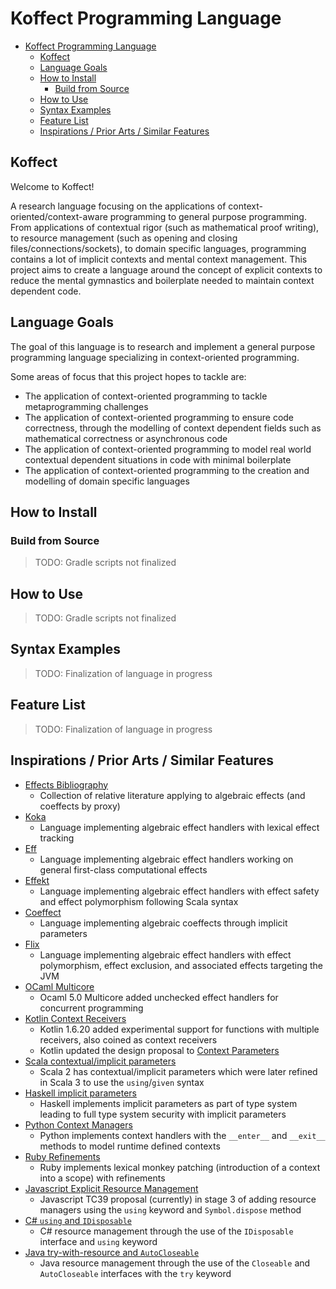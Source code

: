 # Koffect Programming Language

<!-- TOC -->
* [Koffect Programming Language](#koffect-programming-language)
  * [Koffect](#koffect)
  * [Language Goals](#language-goals)
  * [How to Install](#how-to-install)
    * [Build from Source](#build-from-source)
  * [How to Use](#how-to-use)
  * [Syntax Examples](#syntax-examples)
  * [Feature List](#feature-list)
  * [Inspirations / Prior Arts / Similar Features](#inspirations--prior-arts--similar-features)
<!-- TOC -->

## Koffect

Welcome to Koffect!

A research language focusing on the applications of context-oriented/context-aware programming
to general purpose programming. From applications of contextual rigor (such as mathematical proof writing), to resource
management (such as opening and closing files/connections/sockets), to domain specific languages, programming contains
a lot of implicit contexts and mental context management. This project aims to create a language around the concept of
explicit contexts to reduce the mental gymnastics and boilerplate needed to maintain context dependent code.

## Language Goals

The goal of this language is to research and implement a general purpose programming language specializing in
context-oriented programming.

Some areas of focus that this project hopes to tackle are:

- The application of context-oriented programming to tackle metaprogramming challenges
- The application of context-oriented programming to ensure code correctness, through the modelling of context dependent
  fields such as mathematical correctness or asynchronous code
- The application of context-oriented programming to model real world contextual dependent situations in code with
  minimal boilerplate
- The application of context-oriented programming to the creation and modelling of domain specific languages

## How to Install

### Build from Source

> TODO: Gradle scripts not finalized

## How to Use

> TODO: Gradle scripts not finalized

## Syntax Examples

> TODO: Finalization of language in progress

## Feature List

> TODO: Finalization of language in progress

## Inspirations / Prior Arts / Similar Features

- [Effects Bibliography](https://github.com/yallop/effects-bibliography)
    - Collection of relative literature applying to algebraic effects (and coeffects by proxy)
- [Koka](https://koka-lang.github.io/koka/doc/index.html)
    - Language implementing algebraic effect handlers with lexical effect tracking
- [Eff](https://www.eff-lang.org/)
    - Language implementing algebraic effect handlers working on general first-class computational effects
- [Effekt](https://effekt-lang.org/)
    - Language implementing algebraic effect handlers with effect safety and effect polymorphism following Scala syntax
- [Coeffect](https://tomasp.net/coeffects/)
    - Language implementing algebraic coeffects through implicit parameters
- [Flix](https://flix.dev/)
    - Language implementing algebraic effect handlers with effect polymorphism, effect exclusion, and associated effects
      targeting the JVM
- [OCaml Multicore](https://github.com/ocaml/ocaml)
    - Ocaml 5.0 Multicore added unchecked effect handlers for concurrent programming
- [Kotlin Context Receivers](https://github.com/Kotlin/KEEP/blob/master/proposals/context-receivers.md)
    - Kotlin 1.6.20 added experimental support for functions with multiple receivers, also coined as context receivers
    - Kotlin updated the design proposal to [Context Parameters](https://github.com/Kotlin/KEEP/blob/context-parameters/proposals/context-parameters.md)
- [Scala contextual/implicit parameters](https://docs.scala-lang.org/tour/implicit-parameters.html)
    - Scala 2 has contextual/implicit parameters which were later refined in Scala 3 to use the `using`/`given` syntax
- [Haskell implicit parameters](https://ghc.gitlab.haskell.org/ghc/doc/users_guide/exts/implicit_parameters.html)
    - Haskell implements implicit parameters as part of type system leading to full type system security with implicit
      parameters
- [Python Context Managers](https://docs.python.org/3/reference/datamodel.html#context-managers)
    - Python implements context handlers with the `__enter__` and `__exit__` methods to model runtime defined contexts
- [Ruby Refinements](https://ruby-doc.org/core-3.1.0/Refinement.html)
    - Ruby implements lexical monkey patching (introduction of a context into a scope) with refinements
- [Javascript Explicit Resource Management](https://github.com/tc39/proposal-explicit-resource-management)
    - Javascript TC39 proposal (currently) in stage 3 of adding resource managers using the `using` keyword
      and `Symbol.dispose` method
- [C# `using` and `IDisposable`](https://learn.microsoft.com/en-us/dotnet/csharp/language-reference/statements/using)
    - C# resource management through the use of the `IDisposable` interface and `using` keyword
- [Java try-with-resource and `AutoCloseable`](https://docs.oracle.com/javase/tutorial/essential/exceptions/tryResourceClose.html)
    - Java resource management through the use of the `Closeable` and `AutoCloseable` interfaces with the `try` keyword